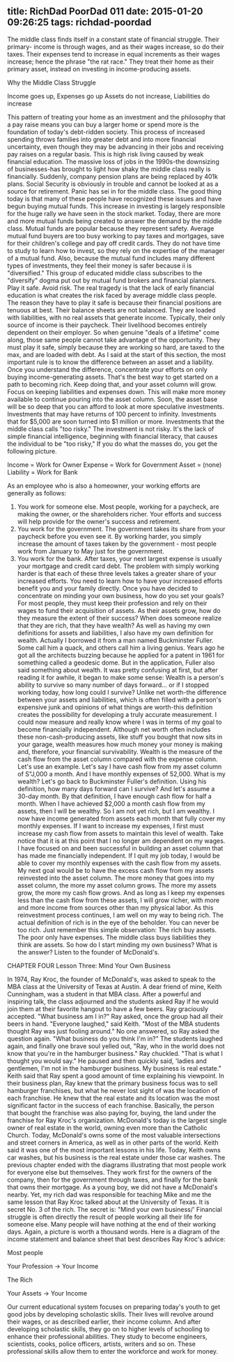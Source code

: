 title: RichDad PoorDad 011
date: 2015-01-20 09:26:25
tags: richdad-poordad
---

The middle class finds itself in a constant state of financial struggle. Their primary- income is through wages, and as their wages increase, so do their taxes. Their expenses tend to increase in equal increments as their wages increase; hence the phrase "the rat race." They treat their home as their primary asset, instead on investing in income-producing assets.

Why the Middle Class Struggle

Income goes up, Expenses go up
Assets do not increase, Liabilities do increase

This pattern of treating your home as an investment and the philosophy that a pay raise means you can buy a larger home or spend more is the foundation of today's debt-ridden society. This process of increased spending throws families into greater debt and into more financial uncertainty, even though they may be advancing in their jobs and receiving pay raises on a regular basis. This is high risk living caused by weak financial education.
The massive loss of jobs in the 1990s-the downsizing of businesses-has brought to light how shaky the middle class really is financially.  Suddenly, company pension plans are being replaced by 401k plans. Social Security is obviously in trouble and cannot be looked at as a source for retirement. Panic has sei in for the middle class. The good thing today is that many of these people have recognized these issues and have begun buying mutual funds. This increase in investing is largely responsible for the huge rally we have seen in the stock market. Today, there are more and more mutual funds being created to answer the demand by the middle class.
Mutual funds are popular because they represent safety. Average mutual fund buyers are too busy working to pay taxes and mortgages, save for their children's college and pay off credit cards.  They do not have time to study to learn how to invest, so they rely on the expertise of the manager of a mutual fund. Also, because the mutual fund includes many different types of investments, they feel their money is safer because ii is "diversified."
This group of educated middle class subscribes to the "diversify" dogma put out by mutual fund brokers and financial planners.  Play it safe. Avoid risk.
The real tragedy is that the lack of early financial education is what creates the risk faced by average middle class people. The reason they have to play it safe is because their financial positions are tenuous at best.  Their balance sheets are not balanced. They are loaded with liabilities, with no real assets that generate income. Typically, their only source of income is their paycheck. Their livelihood becomes entirely dependent on their employer.
So when genuine "deals of a lifetime" come along, those same people cannot take advantage of the opportunity. They must play it safe, simply because they are working so hard, are taxed to the max, and are loaded with debt.
As I said at the start of this section, the most important rule is to know the difference between an asset and a liability.  Once you understand the difference, concentrate your efforts on only buying income-generating assets.  That's the best way to get started on a path to becoming rich.  Keep doing that, and your asset column will grow. Focus on keeping liabilities and expenses down. This will make more money available to continue pouring into the asset column. Soon, the asset base will be so deep that you can afford to look at more speculative investments.  Investments that may have returns of 100 percent to infinity. Investments that for $5,000 are soon turned into $1 million or more. Investments that the middle class calls "too risky." The investment is not risky.  It's the lack of simple financial intelligence, beginning with financial literacy, that causes the individual to be "too risky,"
If you do what the masses do, you get the following picture.

Income = Work for Owner
Expense = Work for Government
Asset = (none)
Liability = Work for Bank

As an employee who is also a homeowner, your working efforts are generally as follows:
1. You work for someone else.  Most people, working for a paycheck, are making the owner, or the shareholders richer. Your efforts and success will help provide for the owner's success and retirement.
2. You work for the government. The government takes its share from your paycheck before you even see it.  By working harder, you simply increase the amount of taxes taken by the government - most people work from January to May just for the government.
3. You work for the bank. After taxes, your next largest expense is usually your mortgage and credit card debt.
The problem with simply working harder is that each of these three levels takes a greater share of your increased efforts. You need to learn how to have your increased efforts benefit you and your family directly.
Once you have decided to concentrate on minding your own business, how do you set your goals?  For most people, they must keep their profession and rely on their wages to fund their acquisition of assets.
As their assets grow, how do they measure the extent of their success? When does someone realize that they are rich, that they have wealth? As well as having my own definitions for assets and liabilities, I also have my own definition for wealth. Actually I borrowed it from a man named Buckminster Fuller.  Some call him a quack, and others call him a living genius.  Years ago he got all the architects buzzing because he applied for a patent in 1961 for something called a geodesic dome. But in the application, Fuller also said something about wealth.  It was pretty confusing at first, but after reading it for awhile, it began to make some sense: Wealth is a person's ability to survive so many number of days forward... or if I stopped working today, how long could I survive?
Unlike net worth-the difference between your assets and liabilities, which is often filled with a person's expensive junk and opinions of what things are worth-this definition creates the possibility for developing a truly accurate measurement.  I could now measure and really know where I was in terms of my goal to become financially independent.
Although net worth often includes these non-cash-producing assets, like stuff you bought that now sits in your garage, wealth measures how much money your money is making and, therefore, your financial survivability.
Wealth is the measure of the cash flow from the asset column compared with the expense column.
Let's use an example. Let's say I have cash flow from my asset column of S"J,000 a month. And I have monthly expenses of 52,000. What is my wealth?
Let's go back to Buckminster Fuller's definition. Using his definition, how many days forward can I survive? And let's assume a 30-day month. By that definition, I have enough cash flow for half a month.
When I have achieved $2,000 a month cash flow from my assets, then I will be wealthy.
So I am not yet rich, but I am wealthy.  I now have income generated from assets each month that fully cover my monthly expenses. If I want to increase my expenses, I first must increase my cash flow from assets to maintain this level of wealth. Take notice that it is at this point that I no longer am dependent on my wages.  I have focused on and been successful in building an asset column that has made me financially independent.   If I quit my job today, I would be able to cover my monthly expenses with the cash flow from my assets.
My next goal would be to have the excess cash flow from my assets reinvested into the asset column.  The more money that goes into my asset column, the more my asset column grows. The more my assets grow, the more my cash flow grows. And as long as I keep my expenses less than the cash flow from these assets, I will grow richer, with more and more income from sources other than my physical labor.
As this reinvestment process continues, I am well on my way to being rich.  The actual definition of rich is in the eye of the beholder. You can never be too rich.
Just remember this simple observation: The rich buy assets. The poor only have expenses. The middle class buys liabilities they think are assets. So how do I start minding my own business? What is the answer? Listen to the founder of McDonald's.

CHAPTER FOUR
Lesson Three: Mind Your Own Business

In 1974, Ray Kroc, the founder of McDonald's, was asked to speak to the MBA class at the University of Texas at Austin. A dear friend of mine, Keith Cunningham, was a student in that MBA class. After a powerful and inspiring talk, the class adjourned and the students asked Ray if he would join them at their favorite hangout to have a few beers.  Ray graciously accepted.
"What business am I in?" Ray asked, once the group had all their beers in hand.
"Everyone laughed," said Keith. "Most of the MBA students thought Ray was just fooling around."
No one answered, so Ray asked the question again. "What business do you think I'm in?"
The students laughed again, and finally one brave soul yelled out, "Ray, who in the world does not know that you're in the hamburger business."
Ray chuckled. "That is what I thought you would say." He paused and then quickly said, 'ladies and gentlemen, I'm not in the hamburger business. My business is real estate."
Keith said that Ray spent a good amount of time explaining his viewpoint.   In their business plan, Ray knew that the primary business focus was to sell hamburger franchises, but what he never lost sight of was the location of each franchise. He knew that the real estate and its location was the most significant factor in the success of each franchise. Basically, the person that bought the franchise was also paying for, buying, the land under the franchise for Ray Kroc's organization.
McDonald's today is the largest single owner of real estate in the world, owning even more than the Catholic Church. Today, McDonald's owns some of the most valuable intersections and street corners in America, as well as in other parts of the world.
Keith said it was one of the most important lessons in his life. Today, Keith owns car washes, but his business is the real estate under those car washes.
The previous chapter ended with the diagrams illustrating that most people work for everyone else but themselves. They work first for the owners of the company, then for the government through taxes, and finally for the bank that owns their mortgage.
As a young boy, we did not have a McDonald's nearby. Yet, my rich dad was responsible for teaching Mike and me the same lesson that Ray Kroc talked about at the University of Texas.  It is secret No. 3 of the rich.
The secret is: "Mind your own business/' Financial struggle is often directly the result of people working all their life for someone else. Many people will have nothing at the end of their working days.
Again, a picture is worth a thousand words.  Here is a diagram of the income statement and balance sheet that best describes Ray Kroc's advice:

Most people

Your Profession -> Your Income

The Rich


Your Assets -> Your Income

Our current educational system focuses on preparing today's youth to get good jobs by developing scholastic skills. Their lives will revolve around their wages, or as described earlier, their income column. And after developing scholastic skills, they go on to higher levels of schooling to enhance their professional abilities. They study to become engineers, scientists, cooks, police officers, artists, writers and so on. These professional skills allow them to enter the workforce and work for money.
